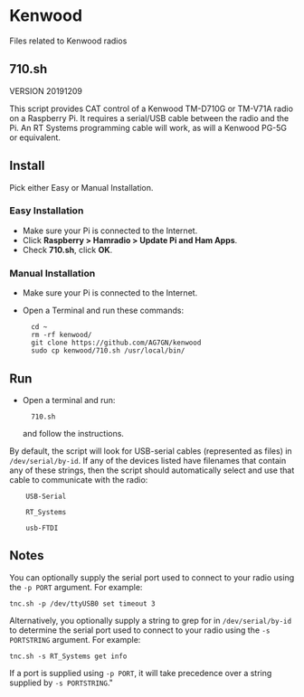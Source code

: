 # Kenwood
Files related to Kenwood radios
## 710.sh  

VERSION 20191209

This script provides CAT control of a Kenwood TM-D710G or TM-V71A radio on a Raspberry Pi. It requires a serial/USB cable between the radio and the Pi.  An RT Systems programming cable will work, as will a Kenwood PG-5G or equivalent.  

## Install
Pick either Easy or Manual Installation.
### Easy Installation  
- Make sure your Pi is connected to the Internet.
- Click __Raspberry > Hamradio > Update Pi and Ham Apps__.
- Check __710.sh__, click __OK__.

### Manual Installation
- Make sure your Pi is connected to the Internet.
- Open a Terminal and run these commands:

		cd ~
		rm -rf kenwood/
		git clone https://github.com/AG7GN/kenwood
		sudo cp kenwood/710.sh /usr/local/bin/

## Run
- Open a terminal and run:
  
		710.sh  
	and follow the instructions.  

By default, the script will look for USB-serial cables (represented as files) in `/dev/serial/by-id`.  If any of the devices listed have filenames that contain any of these strings, then the script should automatically select and use that cable to communicate with the radio:

		USB-Serial

		RT_Systems

		usb-FTDI

## Notes

You can optionally supply the serial port used to connect to your radio using the `-p PORT` argument.  For example:

	tnc.sh -p /dev/ttyUSB0 set timeout 3

Alternatively, you optionally supply a string to grep for in `/dev/serial/by-id` to determine the serial port used to connect to your radio using the `-s PORTSTRING` argument.  For example:

	tnc.sh -s RT_Systems get info

If a port is supplied using `-p PORT`, it will take precedence over a string supplied by `-s PORTSTRING`."

